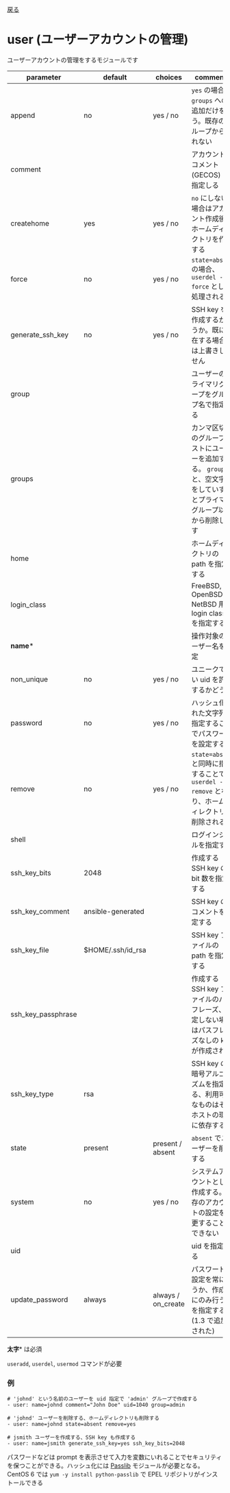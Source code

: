 [戻る](ansible-note)

# user (ユーザーアカウントの管理)

ユーザーアカウントの管理をするモジュールです

parameter | default | choices | comments
----------|---------|---------|----------
append | no | yes / no | `yes` の場合、 `groups` への追加だけを行う。既存のグループから外れない
comment | | | アカウントのコメント (GECOS) を指定しる
createhome | yes | yes / no | `no` にしない場合はアカウント作成後にホームディレクトリを作成する
force | no | yes / no | `state=absent` の場合、 `userdel --force` として処理される
generate_ssh_key | no | yes / no | SSH key を作成するかどうか。既に存在する場合には上書きしません
group | | | ユーザーのプライマリグループをグループ名で指定する
groups | | | カンマ区切りのグループリストにユーザーを追加する。 `groups=` と、空文字列をしていするとプライマリグループ以外から削除します
home | | | ホームディレクトリの path を指定する
login_class | | | FreeBSD, OpenBSD, NetBSD 用の login class を指定する
**name*** | | | 操作対象のユーザー名を指定
non_unique | no | yes / no | ユニークでない uid を許可するかどうか
password | no | yes / no | ハッシュ化された文字列を指定することでパスワードを設定する
remove | no | yes / no | `state=absent` と同時に指定することで `userdel --remove` となり、ホームディレクトリも削除される
shell | | | ログインシェルを指定する
ssh_key_bits | 2048 | | 作成する SSH key の bit 数を指定する
ssh_key_comment | ansible-generated | | SSH key のコメントを指定する
ssh_key_file | $HOME/.ssh/id_rsa | | SSH key ファイルの path を指定する
ssh_key_passphrase | | | 作成する SSH key ファイルのパスフレーズ、指定しない場合はパスフレーズなしの key が作成される
ssh_key_type | rsa | | SSH key の暗号アルゴリズムを指定する、利用可能なものはそのホストの環境に依存する
state | present | present / absent | `absent` でユーザーを削除する
system | no | yes / no | システムアカウントとして作成する。既存のアカウントの設定を変更することはできない
uid | | | uid を指定する
update_password | always | always / on_create | パスワードの設定を常に行うか、作成時にのみ行うかを指定する (1.3 で追加された)

**太字*** は必須

`useradd`, `userdel`, `usermod` コマンドが必要

### 例

```
# 'johnd' という名前のユーザーを uid 指定で 'admin' グループで作成する
- user: name=johnd comment="John Doe" uid=1040 group=admin

# 'johnd' ユーザーを削除する、ホームディレクトリも削除する
- user: name=johnd state=absent remove=yes

# jsmith ユーザーを作成する、SSH key も作成する
- user: name=jsmith generate_ssh_key=yes ssh_key_bits=2048
```

パスワードなどは prompt を表示させて入力を変数にいれることでセキュリティを保つことができる。ハッシュ化には <a href="http://pythonhosted.org/passlib/">Passlib</a> モジュールが必要となる。CentOS 6 では `yum -y install python-passlib` で EPEL リポジトリがインストールできる

